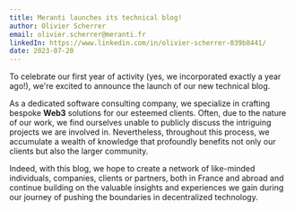 ```yaml
---
title: Meranti launches its technical blog!
author: Olivier Scherrer
email: olivier.scherrer@meranti.fr
linkedIn: https://www.linkedin.com/in/olivier-scherrer-039b8441/
date: 2023-07-20
---
```


To celebrate our first year of activity (yes, we incorporated exactly a year ago!), we're excited to announce the launch of our new technical blog.

As a dedicated software consulting company, we specialize in crafting bespoke **Web3** solutions for our esteemed clients. Often, due to the nature of our work, we find ourselves unable to publicly discuss the intriguing projects we are involved in. Nevertheless, throughout this process, we accumulate a wealth of knowledge that profoundly benefits not only our clients but also the larger community.

Indeed, with this blog, we hope to create a network of like-minded individuals, companies, clients or partners, both in France and abroad and continue building on the valuable insights and experiences we gain during our journey of pushing the boundaries in decentralized technology.